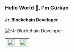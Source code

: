 

### Hello World 👾, I'm Gürkan
#### Jr. Blockchain Developer
![-Jr Blockchain Developer-](https://64.media.tumblr.com/f815c83455206f1e8f7479b79a906688/tumblr_pmm0yxcBZO1wwjnmro1_1280.gifv)



<table><tr><td valign="top" width="50%">

<img src="https://github-readme-streak-stats.herokuapp.com/?user=gurkankaya05&theme=blue-green&hide_border=true" align="left" style="width: 100%" />

</td><td valign="top" width="50%">

<img src="https://github-readme-stats.vercel.app/api/top-langs/?username=gurkankaya05&theme=blue-green&hide_border=true&include_all_commits=false&count_private=false&layout=compact" align="center"  style="width: 100%" />

</td></tr></table>  




